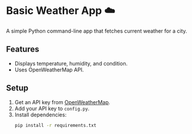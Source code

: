 # Basic Weather App ☁️

A simple Python command-line app that fetches current weather for a city.

## Features
- Displays temperature, humidity, and condition.
- Uses OpenWeatherMap API.

## Setup
1. Get an API key from [OpenWeatherMap](https://openweathermap.org/api).
2. Add your API key to `config.py`.
3. Install dependencies:
   ```bash
   pip install -r requirements.txt
